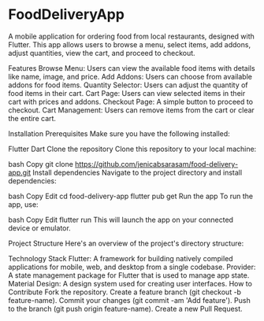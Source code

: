 # FoodDeliveryApp
A mobile application for ordering food from local restaurants, designed with Flutter. This app allows users to browse a menu, select items, add addons, adjust quantities, view the cart, and proceed to checkout.

Features
Browse Menu: Users can view the available food items with details like name, image, and price.
Add Addons: Users can choose from available addons for food items.
Quantity Selector: Users can adjust the quantity of food items in their cart.
Cart Page: Users can view selected items in their cart with prices and addons.
Checkout Page: A simple button to proceed to checkout.
Cart Management: Users can remove items from the cart or clear the entire cart.

Installation
Prerequisites
Make sure you have the following installed:

Flutter
Dart
Clone the repository
Clone this repository to your local machine:

bash
Copy
git clone https://github.com/jenicabsarasam/food-delivery-app.git
Install dependencies
Navigate to the project directory and install dependencies:

bash
Copy
Edit
cd food-delivery-app
flutter pub get
Run the app
To run the app, use:

bash
Copy
Edit
flutter run
This will launch the app on your connected device or emulator.

Project Structure
Here's an overview of the project's directory structure:

Technology Stack
Flutter: A framework for building natively compiled applications for mobile, web, and desktop from a single codebase.
Provider: A state management package for Flutter that is used to manage app state.
Material Design: A design system used for creating user interfaces.
How to Contribute
Fork the repository.
Create a feature branch (git checkout -b feature-name).
Commit your changes (git commit -am 'Add feature').
Push to the branch (git push origin feature-name).
Create a new Pull Request.


